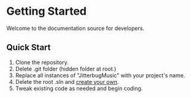 # Getting Started

Welcome to the documentation source for developers. 

## Quick Start

1) Clone the repository.
2) Delete .git folder (hidden folder at root.)
3) Replace all instances of "JitterbugMusic" with your project's name.
4) Delete the root .sln and [create your own](https://learn.microsoft.com/en-us/dotnet/core/tools/dotnet-sln).
5) Tweak existing code as needed and begin coding.